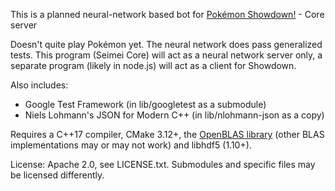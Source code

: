 This is a planned neural-network based bot for [Pokémon Showdown!](https://pokemonshowdown.com/) - Core server

Doesn't quite play Pokémon yet. The neural network does pass generalized tests. This program (Seimei Core) will act as a neural network server only, a separate program (likely in node.js) will act as a client for Showdown.

Also includes:

* Google Test Framework (in lib/googletest as a submodule)
* Niels Lohmann's JSON for Modern C++ (in lib/nlohmann-json as a copy)

Requires a C++17 compiler, CMake 3.12+, the [OpenBLAS library](https://www.openblas.net/) (other BLAS implementations may or may not work) and libhdf5 (1.10+).

License: Apache 2.0, see LICENSE.txt. Submodules and specific files may be licensed differently.
